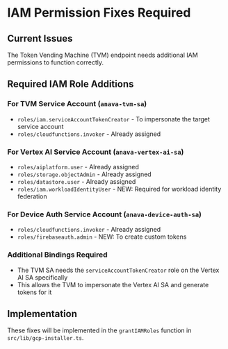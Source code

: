 # IAM Permission Fixes Required

## Current Issues
The Token Vending Machine (TVM) endpoint needs additional IAM permissions to function correctly.

## Required IAM Role Additions

### For TVM Service Account (`anava-tvm-sa`)
- `roles/iam.serviceAccountTokenCreator` - To impersonate the target service account
- `roles/cloudfunctions.invoker` - Already assigned

### For Vertex AI Service Account (`anava-vertex-ai-sa`)
- `roles/aiplatform.user` - Already assigned
- `roles/storage.objectAdmin` - Already assigned  
- `roles/datastore.user` - Already assigned
- `roles/iam.workloadIdentityUser` - NEW: Required for workload identity federation

### For Device Auth Service Account (`anava-device-auth-sa`)
- `roles/cloudfunctions.invoker` - Already assigned
- `roles/firebaseauth.admin` - NEW: To create custom tokens

### Additional Bindings Required
- The TVM SA needs the `serviceAccountTokenCreator` role on the Vertex AI SA specifically
- This allows the TVM to impersonate the Vertex AI SA and generate tokens for it

## Implementation
These fixes will be implemented in the `grantIAMRoles` function in `src/lib/gcp-installer.ts`.